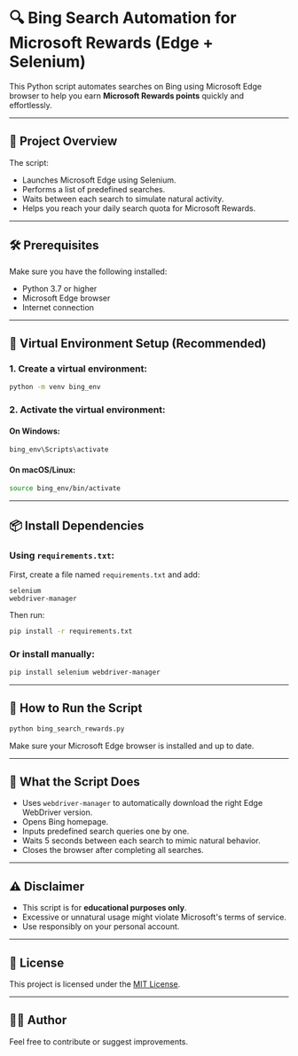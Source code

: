 # 🔍 Bing Search Automation for Microsoft Rewards (Edge + Selenium)

This Python script automates searches on Bing using Microsoft Edge browser to help you earn **Microsoft Rewards points** quickly and effortlessly.

---

## 📂 Project Overview

The script:
- Launches Microsoft Edge using Selenium.
- Performs a list of predefined searches.
- Waits between each search to simulate natural activity.
- Helps you reach your daily search quota for Microsoft Rewards.

---

## 🛠️ Prerequisites

Make sure you have the following installed:

- Python 3.7 or higher
- Microsoft Edge browser
- Internet connection

---

## 🧪 Virtual Environment Setup (Recommended)

### 1. Create a virtual environment:
```bash
python -m venv bing_env
```

### 2. Activate the virtual environment:

#### On Windows:
```bash
bing_env\Scripts\activate
```

#### On macOS/Linux:
```bash
source bing_env/bin/activate
```

---

## 📦 Install Dependencies

### Using `requirements.txt`:
First, create a file named `requirements.txt` and add:

```text
selenium
webdriver-manager
```

Then run:
```bash
pip install -r requirements.txt
```

### Or install manually:
```bash
pip install selenium webdriver-manager
```

---

## 🚀 How to Run the Script

```bash
python bing_search_rewards.py
```

Make sure your Microsoft Edge browser is installed and up to date.

---

## 🧠 What the Script Does

- Uses `webdriver-manager` to automatically download the right Edge WebDriver version.
- Opens Bing homepage.
- Inputs predefined search queries one by one.
- Waits 5 seconds between each search to mimic natural behavior.
- Closes the browser after completing all searches.

---

## ⚠️ Disclaimer

- This script is for **educational purposes only**.
- Excessive or unnatural usage might violate Microsoft's terms of service.
- Use responsibly on your personal account.

---

## 📜 License

This project is licensed under the [MIT License](LICENSE).

---

## 👨‍💻 Author

Feel free to contribute or suggest improvements.

